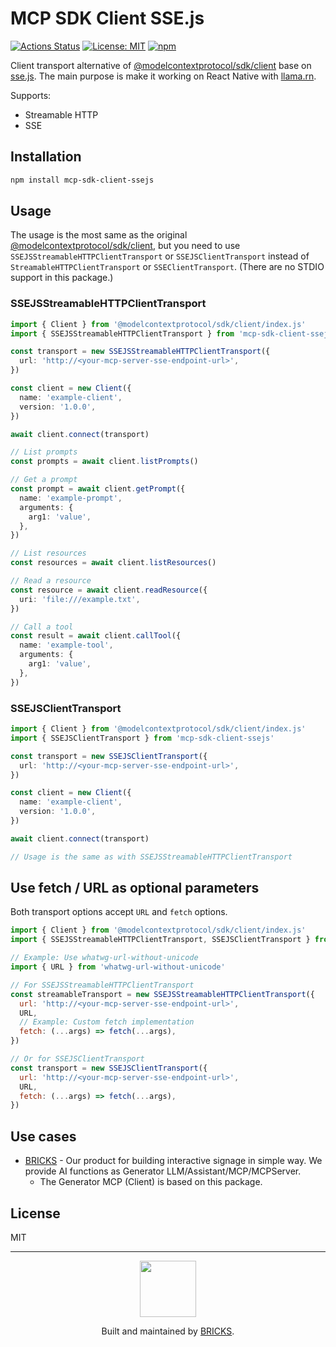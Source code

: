 # MCP SDK Client SSE.js

[![Actions Status](https://github.com/mybigday/mcp-sdk-client-ssejs/workflows/CI/badge.svg)](https://github.com/mybigday/mcp-sdk-client-ssejs/actions)
[![License: MIT](https://img.shields.io/badge/license-MIT-blue.svg)](https://opensource.org/licenses/MIT)
[![npm](https://img.shields.io/npm/v/mcp-sdk-client-ssejs.svg)](https://www.npmjs.com/package/mcp-sdk-client-ssejs/)

Client transport alternative of [@modelcontextprotocol/sdk/client](https://www.npmjs.com/package/@modelcontextprotocol/sdk#writing-mcp-clients) base on [sse.js](https://www.npmjs.com/package/sse.js). The main purpose is make it working on React Native with [llama.rn](https://github.com/mybigday/llama.rn).

Supports:
- Streamable HTTP
- SSE

## Installation

```bash
npm install mcp-sdk-client-ssejs
```

## Usage

The usage is the most same as the original [@modelcontextprotocol/sdk/client](https://github.com/modelcontextprotocol/typescript-sdk?tab=readme-ov-file#writing-mcp-clients), but you need to use `SSEJSStreamableHTTPClientTransport` or `SSEJSClientTransport` instead of `StreamableHTTPClientTransport` or `SSEClientTransport`. (There are no STDIO support in this package.)

### SSEJSStreamableHTTPClientTransport

```ts
import { Client } from '@modelcontextprotocol/sdk/client/index.js'
import { SSEJSStreamableHTTPClientTransport } from 'mcp-sdk-client-ssejs'

const transport = new SSEJSStreamableHTTPClientTransport({
  url: 'http://<your-mcp-server-sse-endpoint-url>',
})

const client = new Client({
  name: 'example-client',
  version: '1.0.0',
})

await client.connect(transport)

// List prompts
const prompts = await client.listPrompts()

// Get a prompt
const prompt = await client.getPrompt({
  name: 'example-prompt',
  arguments: {
    arg1: 'value',
  },
})

// List resources
const resources = await client.listResources()

// Read a resource
const resource = await client.readResource({
  uri: 'file:///example.txt',
})

// Call a tool
const result = await client.callTool({
  name: 'example-tool',
  arguments: {
    arg1: 'value',
  },
})
```

### SSEJSClientTransport

```ts
import { Client } from '@modelcontextprotocol/sdk/client/index.js'
import { SSEJSClientTransport } from 'mcp-sdk-client-ssejs'

const transport = new SSEJSClientTransport({
  url: 'http://<your-mcp-server-sse-endpoint-url>',
})

const client = new Client({
  name: 'example-client',
  version: '1.0.0',
})

await client.connect(transport)

// Usage is the same as with SSEJSStreamableHTTPClientTransport
```

## Use fetch / URL as optional parameters

Both transport options accept `URL` and `fetch` options.

```js
import { Client } from '@modelcontextprotocol/sdk/client/index.js'
import { SSEJSStreamableHTTPClientTransport, SSEJSClientTransport } from 'mcp-sdk-client-ssejs'

// Example: Use whatwg-url-without-unicode
import { URL } from 'whatwg-url-without-unicode'

// For SSEJSStreamableHTTPClientTransport
const streamableTransport = new SSEJSStreamableHTTPClientTransport({
  url: 'http://<your-mcp-server-sse-endpoint-url>',
  URL,
  // Example: Custom fetch implementation
  fetch: (...args) => fetch(...args),
})

// Or for SSEJSClientTransport
const transport = new SSEJSClientTransport({
  url: 'http://<your-mcp-server-sse-endpoint-url>',
  URL,
  fetch: (...args) => fetch(...args),
})
```

## Use cases

- [BRICKS](https://bricks.tools) - Our product for building interactive signage in simple way. We provide AI functions as Generator LLM/Assistant/MCP/MCPServer.
  - The Generator MCP (Client) is based on this package.

## License

MIT

---

<p align="center">
  <a href="https://bricks.tools">
    <img width="90px" src="https://avatars.githubusercontent.com/u/17320237?s=200&v=4">
  </a>
  <p align="center">
    Built and maintained by <a href="https://bricks.tools">BRICKS</a>.
  </p>
</p>
